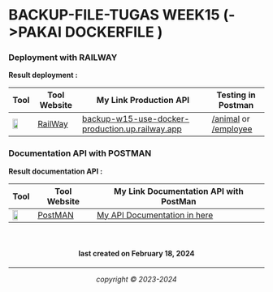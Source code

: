 
# BACKUP-FILE-TUGAS WEEK15 (->PAKAI DOCKERFILE )

### Deployment with RAILWAY

**Result deployment :**

|       Tool     | Tool Website | My Link Production API |Testing in Postman|
|----------------|--------------|------------------------|--------|
|<img width="55%" img src="https://railway.app/brand/logotype-light.png">|[RailWay](https://railway.com/) |[backup-w15-use-docker-production.up.railway.app](https://backup-w15-use-docker-production.up.railway.app)|[/animal]() or [/employee]()|


### Documentation API with POSTMAN

**Result documentation API :**

|       Tool     | Tool Website | My Link Documentation API with PostMan |
|----------------|--------------|------------------------------------|
|<img width="55%" img src="https://w7.pngwing.com/pngs/877/217/png-transparent-postman-logo-tech-companies-thumbnail.png">|[PostMAN](https://postman.com/) |[My API Documentation in here](https://documenter.getpostman.com/view/32137902/2sA2r81iox)|



<br>


<h4 align="center">last created on February 18, 2024</h4>


---


<p align="center"></p>
<p align="center"><i>copyright &copy; 2023-2024</i></p>






